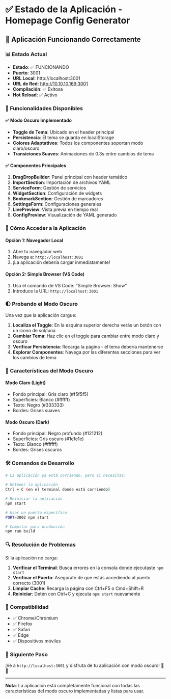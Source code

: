 # ✅ Estado de la Aplicación - Homepage Config Generator

## 🎉 Aplicación Funcionando Correctamente

### 📊 Estado Actual

- **Estado**: ✅ FUNCIONANDO
- **Puerto**: 3001
- **URL Local**: http://localhost:3001
- **URL de Red**: http://10.10.10.169:3001
- **Compilación**: ✅ Exitosa
- **Hot Reload**: ✅ Activo

### 🌟 Funcionalidades Disponibles

#### ✅ Modo Oscuro Implementado

- **Toggle de Tema**: Ubicado en el header principal
- **Persistencia**: El tema se guarda en localStorage
- **Colores Adaptativos**: Todos los componentes soportan modo claro/oscuro
- **Transiciones Suaves**: Animaciones de 0.3s entre cambios de tema

#### ✅ Componentes Principales

1. **DragDropBuilder**: Panel principal con header temático
2. **ImportSection**: Importación de archivos YAML
3. **ServiceForm**: Gestión de servicios
4. **WidgetSection**: Configuración de widgets
5. **BookmarkSection**: Gestión de marcadores
6. **SettingsForm**: Configuraciones generales
7. **LivePreview**: Vista previa en tiempo real
8. **ConfigPreview**: Visualización de YAML generado

### 🎯 Cómo Acceder a la Aplicación

#### Opción 1: Navegador Local

1. Abre tu navegador web
2. Navega a: `http://localhost:3001`
3. ¡La aplicación debería cargar inmediatamente!

#### Opción 2: Simple Browser (VS Code)

1. Usa el comando de VS Code: "Simple Browser: Show"
2. Introduce la URL: `http://localhost:3001`

### 🌓 Probando el Modo Oscuro

Una vez que la aplicación cargue:

1. **Localiza el Toggle**: En la esquina superior derecha verás un botón con un icono de sol/luna
2. **Cambiar Tema**: Haz clic en el toggle para cambiar entre modo claro y oscuro
3. **Verificar Persistencia**: Recarga la página - el tema debería mantenerse
4. **Explorar Componentes**: Navega por las diferentes secciones para ver los cambios de tema

### 🎨 Características del Modo Oscuro

#### Modo Claro (Light)

- Fondo principal: Gris claro (#f5f5f5)
- Superficies: Blanco (#ffffff)
- Texto: Negro (#333333)
- Bordes: Grises suaves

#### Modo Oscuro (Dark)

- Fondo principal: Negro profundo (#121212)
- Superficies: Gris oscuro (#1e1e1e)
- Texto: Blanco (#ffffff)
- Bordes: Grises oscuros

### 🛠️ Comandos de Desarrollo

```bash
# La aplicación ya está corriendo, pero si necesitas:

# Detener la aplicación
Ctrl + C (en el terminal donde está corriendo)

# Reiniciar la aplicación
npm start

# Usar un puerto específico
PORT=3002 npm start

# Compilar para producción
npm run build
```

### 🔍 Resolución de Problemas

Si la aplicación no carga:

1. **Verificar el Terminal**: Busca errores en la consola donde ejecutaste `npm start`
2. **Verificar el Puerto**: Asegúrate de que estás accediendo al puerto correcto (3001)
3. **Limpiar Cache**: Recarga la página con Ctrl+F5 o Cmd+Shift+R
4. **Reiniciar**: Detén con Ctrl+C y ejecuta `npm start` nuevamente

### 📱 Compatibilidad

- ✅ Chrome/Chromium
- ✅ Firefox
- ✅ Safari
- ✅ Edge
- ✅ Dispositivos móviles

### 🎯 Siguiente Paso

¡Ve a `http://localhost:3001` y disfruta de tu aplicación con modo oscuro! 🌙✨

---

**Nota**: La aplicación está completamente funcional con todas las características del modo oscuro implementadas y listas para usar.
